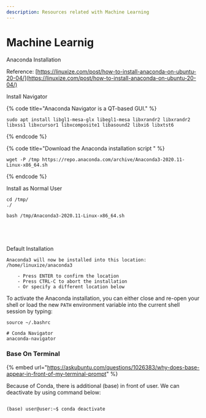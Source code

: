 ```yaml
---
description: Resources related with Machine Learning
---
```


# Machine Learnig

Anaconda Installation

Reference: [https://linuxize.com/post/how-to-install-anaconda-on-ubuntu-20-04/](https://linuxize.com/post/how-to-install-anaconda-on-ubuntu-20-04/)

Install Navigator

{% code title="Anaconda Navigator is a QT-based GUI." %}
```text
sudo apt install libgl1-mesa-glx libegl1-mesa libxrandr2 libxrandr2 libxss1 libxcursor1 libxcomposite1 libasound2 libxi6 libxtst6
```
{% endcode %}

{% code title="Download the Anaconda installation script " %}
```text
wget -P /tmp https://repo.anaconda.com/archive/Anaconda3-2020.11-Linux-x86_64.sh
```
{% endcode %}

Install as Normal User

```text
cd /tmp/
./

bash /tmp/Anaconda3-2020.11-Linux-x86_64.sh





```

Default Installation

```text
Anaconda3 will now be installed into this location:
/home/linuxize/anaconda3

    - Press ENTER to confirm the location
    - Press CTRL-C to abort the installation
    - Or specify a different location below
```

To activate the Anaconda installation, you can either close and re-open your shell or load the new `PATH` environment variable into the current shell session by typing:

```text
source ~/.bashrc

# Conda Navigator
anaconda-navigator
```

### Base On Terminal

{% embed url="https://askubuntu.com/questions/1026383/why-does-base-appear-in-front-of-my-terminal-prompt" %}

Because of Conda, there is additional \(base\) in front of user. We can deactivate by using command below: 

```text

(base) user@user:~$ conda deactivate

```







